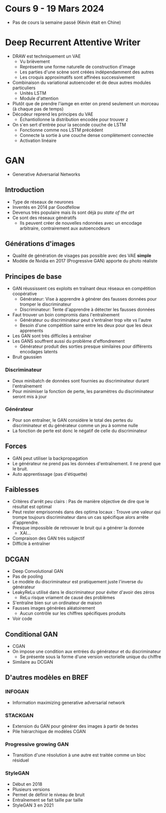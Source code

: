 # Cours 9 - 19 Mars 2024
- Pas de cours la semaine passé (Kévin était en Chine)

# Deep Recurrent Attentive Writer
- DRAW est techniquement un VAE
  - Vu brièvement
  - Représente une forme naturelle de construction d'image
  - Les parties d'une scène sont créées indépendamment des autres
  - Les croquis approximatifs sont affinées successivement
- Combinaison du variational autoencoder et de deux autres modules particuliers
  - Unités LSTM
  - Module d'attention
- Plutôt que de prendre l'iamge en enter on prend seulement un morceau (à chaque pas de temps)
- Décodeur reprend les principes du VAE
  - Échantiollonne la distribution encodée pour trouver z
- On s'en sert d'entrée pour la seconde couche de LSTM
  - Fonctionne comme nos LSTM précédent
  - Connecte la sortie à une couche dense complètement connectée
  - Activation linéaire

# GAN
- Generative Adversarial Networks

## Introduction
- Type de réseaux de neurones
- Inventés en 2014 par Goodfellow
- Devenus très populaire mais ils sont déjà pu _state of the art_
- Ce sont des réseaux génératifs
  - Ils peuvent créer de nouvelles ndonnées avec un encodage arbitraire, contrairement aux autoencodeurs

## Générations d'images
- Qualité de génération de visages pas possible avec des VAE **simple**
- Modèle de Nvidia en 2017 (Progressive GAN) apporte du photo réaliste

## Principes de base
- GAN réussissent ces exploits en traînant deux réseaux en compétition coopérative
  - Générateur: Vise à apprendre à générer des fausses données pour tromper le discriminateur
  - Discriminateur: Tente d'apprendre à détecter les fausses données
- Faut trouver un boin compromis dans l'entraînement
  - Générateur ou discriminateur peut s'entraîner trop vite vs l'autre
  - Besoin d'une compétition saine entre les deux pour que les deux apprenents
- Les GAN sont très difficiles à entraîner
- Les GANS souffrent aussi du problème d'effondrement
  - Générateur produit des sorties presque similaires pour différents encodages latents
- Bruit gaussien

### Discriminateur
- Deux minibatch de données sont fournies au discriminateur durant l'entraînement
- Pour minimiser la fonction de perte, les paramètres du discriminateur seront mis à jour

### Générateur
- Pour son entraîner, le GAN considère le total des pertes du discriminateur et du générateur comme un jeu à somme nulle
- La fonction de perte est donc le négatif de celle du discriminateur

## Forces
- GAN peut utiliser la backpropagation
- Le générateur ne prend pas les données d'entraînement. Il ne prend que le bruit.
- Auto apprentissage (pas d'étiquette)

## Faiblesses
- Critères d'arrêt peu clairs : Pas de manière objective de dire que le résultat est optimal
- Peut rester emprisonnés dans des optima locaux : Trouve une valeur qui trompe toujours discriminateur dans un cas spécifique alors arrête d'apprendre.
- Presque impossible de retrovuer le bruit qui a générer la donnée
  - XAI...
- Compraison des GAN très subjectif
- Difficle à entraîner

 ## DCGAN
 - Deep Convolutional GAN
 - Pas de pooling
 - Le modèle du discriminateur est pratiquement juste l'inverse du générateur
 - LeakyReLu utilisé dans le discriminateur pour éviter d'avoir des zéros
   - ReLu risque vriament de causé des problèmes
 - S'entraîne bien sur un ordinateur de maison
 - Fausses images générées aléatoirement
   - Aucun contrôle sur les chiffres spécifiques produits
 - Voir code

## Conditional GAN
- CGAN
- On impose une condition aux entrées du générateur et du discriminateur
  - Se présente sous la forme d'une version vectorielle unique du chiffre
- Similaire au DCGAN

## D'autres modèles en BREF

### INFOGAN
- Information maximizing generative adversarial network

### STACKGAN
- Extension du GAN pour générer des images à partir de textes
- Pile hiérarchique de modèles CGAN

### Progressive growing GAN
- Transition d'une résolution à une autre est traitée comme un bloc résiduel

### StyleGAN
- Début en 2018
- Plusieurs versions
- Permet de définir le niveau de bruit
- Entraînement se fait taille par taille
- StyleGAN 3 en 2021
